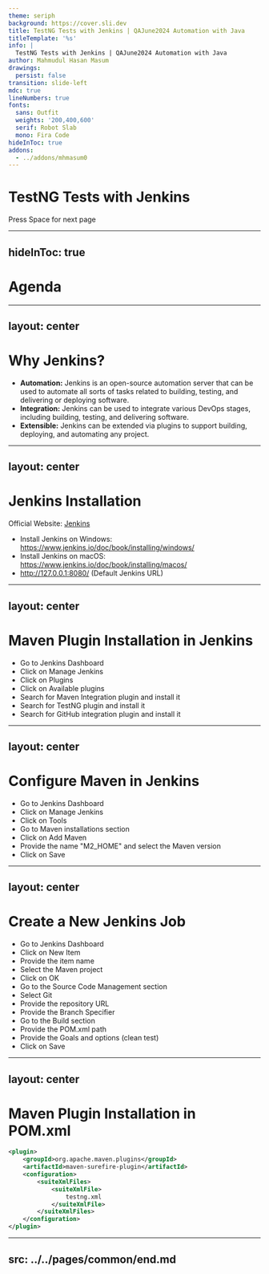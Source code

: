 ```yaml
---
theme: seriph
background: https://cover.sli.dev
title: TestNG Tests with Jenkins | QAJune2024 Automation with Java
titleTemplate: '%s'
info: |
  TestNG Tests with Jenkins | QAJune2024 Automation with Java
author: Mahmudul Hasan Masum
drawings:
  persist: false
transition: slide-left
mdc: true
lineNumbers: true
fonts:
  sans: Outfit
  weights: '200,400,600'
  serif: Robot Slab
  mono: Fira Code
hideInToc: true
addons:
  - ../addons/mhmasum0
---
```


# TestNG Tests with Jenkins

<div class="pt-12">
  <span @click="$slidev.nav.next" class="px-2 py-1 rounded cursor-pointer" hover="bg-white bg-opacity-10">
    Press Space for next page <carbon:arrow-right class="inline"/>
  </span>
</div>

<div class="abs-br m-6 flex gap-2">
  <a href="https://github.com/mhmasum0/qa-june-2024-automation-with-java-slides" target="_blank" alt="GitHub" title="Open in GitHub"
    class="text-xl slidev-icon-btn opacity-50 !border-none !hover:text-white">
    <carbon-logo-github />
  </a>
</div>

<!--
The last comment block of each slide will be treated as slide notes. It will be visible and editable in Presenter Mode along with the slide. [Read more in the docs](https://sli.dev/guide/syntax.html#notes)
-->

---
hideInToc: true
---

# Agenda
<Toc />

---
layout: center
---

# Why Jenkins?

- **Automation:** Jenkins is an open-source automation server that can be used to automate all sorts of tasks related to building, testing, and delivering or deploying software.
- **Integration:** Jenkins can be used to integrate various DevOps stages, including building, testing, and delivering software.
- **Extensible:** Jenkins can be extended via plugins to support building, deploying, and automating any project.

---
layout: center
---

# Jenkins Installation

Official Website: [Jenkins](https://www.jenkins.io)

- Install Jenkins on Windows: https://www.jenkins.io/doc/book/installing/windows/
- Install Jenkins on macOS: https://www.jenkins.io/doc/book/installing/macos/
- http://127.0.0.1:8080/ (Default Jenkins URL)

---
layout: center
---

# Maven Plugin Installation in Jenkins

- Go to Jenkins Dashboard
- Click on Manage Jenkins
- Click on Plugins
- Click on Available plugins
- Search for Maven Integration plugin and install it
- Search for TestNG plugin and install it
- Search for GitHub integration plugin and install it

---
layout: center
---

# Configure Maven in Jenkins

- Go to Jenkins Dashboard
- Click on Manage Jenkins
- Click on Tools
- Go to Maven installations section
- Click on Add Maven
- Provide the name "M2_HOME" and select the Maven version
- Click on Save

---
layout: center
---

# Create a New Jenkins Job

- Go to Jenkins Dashboard
- Click on New Item
- Provide the item name
- Select the Maven project
- Click on OK
- Go to the Source Code Management section
- Select Git
- Provide the repository URL
- Provide the Branch Specifier
- Go to the Build section
- Provide the POM.xml path
- Provide the Goals and options (clean test)
- Click on Save


---
layout: center
---

# Maven Plugin Installation in POM.xml

```xml
<plugin>
    <groupId>org.apache.maven.plugins</groupId>
    <artifactId>maven-surefire-plugin</artifactId>
    <configuration>
        <suiteXmlFiles>
            <suiteXmlFile>
                testng.xml
            </suiteXmlFile>
        </suiteXmlFiles>
    </configuration>
</plugin>
```





---
src: ../../pages/common/end.md
---